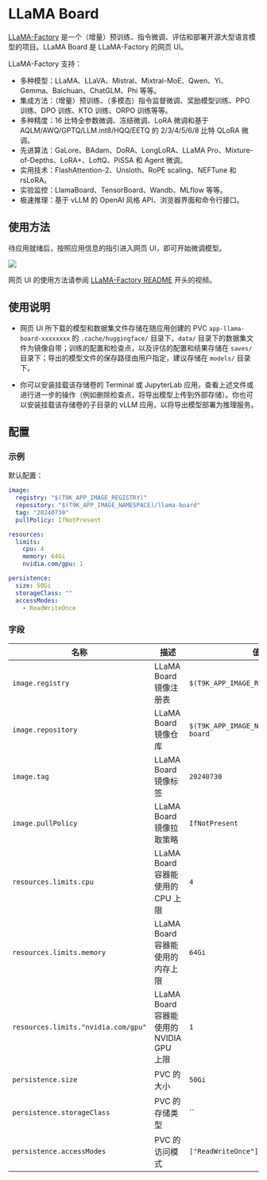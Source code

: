 # LLaMA Board

[LLaMA-Factory](https://github.com/hiyouga/LLaMA-Factory) 是一个（增量）预训练、指令微调、评估和部署开源大型语言模型的项目。LLaMA Board 是 LLaMA-Factory 的网页 UI。

LLaMA-Factory 支持：

* 多种模型：LLaMA、LLaVA、Mistral、Mixtral-MoE、Qwen、Yi、Gemma、Baichuan、ChatGLM、Phi 等等。
* 集成方法：（增量）预训练、（多模态）指令监督微调、奖励模型训练、PPO 训练、DPO 训练、KTO 训练、ORPO 训练等等。
* 多种精度：16 比特全参数微调、冻结微调、LoRA 微调和基于 AQLM/AWQ/GPTQ/LLM.int8/HQQ/EETQ 的 2/3/4/5/6/8 比特 QLoRA 微调。
* 先进算法：GaLore、BAdam、DoRA、LongLoRA、LLaMA Pro、Mixture-of-Depths、LoRA+、LoftQ、PiSSA 和 Agent 微调。
* 实用技术：FlashAttention-2、Unsloth、RoPE scaling、NEFTune 和 rsLoRA。
* 实验监控：LlamaBoard、TensorBoard、Wandb、MLflow 等等。
* 极速推理：基于 vLLM 的 OpenAI 风格 API、浏览器界面和命令行接口。

## 使用方法

待应用就绪后，按照应用信息的指引进入网页 UI，即可开始微调模型。

![](https://s2.loli.net/2024/07/31/ahQPJViry2D7cXf.png)

网页 UI 的使用方法请参阅 [LLaMA-Factory README](https://github.com/hiyouga/LLaMA-Factory/blob/main/README_zh.md) 开头的视频。

## 使用说明

* 网页 UI 所下载的模型和数据集文件存储在随应用创建的 PVC `app-llama-board-xxxxxxxx` 的 `.cache/huggingface/` 目录下，`data/` 目录下的数据集文件为镜像自带；训练的配置和检查点，以及评估的配置和结果存储在 `saves/` 目录下；导出的模型文件的保存路径由用户指定，建议存储在 `models/` 目录下。

* 你可以安装挂载该存储卷的 Terminal 或 JupyterLab 应用，查看上述文件或进行进一步的操作（例如删除检查点，将导出模型上传到外部存储）。你也可以安装挂载该存储卷的子目录的 vLLM 应用，以将导出模型部署为推理服务。

## 配置

### 示例

默认配置：

```yaml
image:
  registry: "$(T9K_APP_IMAGE_REGISTRY)"
  repository: "$(T9K_APP_IMAGE_NAMESPACE)/llama-board"
  tag: "20240730"
  pullPolicy: IfNotPresent

resources:
  limits:
    cpu: 4
    memory: 64Gi
    nvidia.com/gpu: 1

persistence:
  size: 50Gi
  storageClass: ""
  accessModes:
    - ReadWriteOnce
```

### 字段

| 名称                                | 描述                                     | 值                                       |
| ----------------------------------- | ---------------------------------------- | ---------------------------------------- |
| `image.registry`                    | LLaMA Board 镜像注册表                   | `$(T9K_APP_IMAGE_REGISTRY)`              |
| `image.repository`                  | LLaMA Board 镜像仓库                     | `$(T9K_APP_IMAGE_NAMESPACE)/llama-board` |
| `image.tag`                         | LLaMA Board 镜像标签                     | `20240730`                               |
| `image.pullPolicy`                  | LLaMA Board 镜像拉取策略                 | `IfNotPresent`                           |
| `resources.limits.cpu`              | LLaMA Board 容器能使用的 CPU 上限        | `4`                                      |
| `resources.limits.memory`           | LLaMA Board 容器能使用的内存上限         | `64Gi`                                   |
| `resources.limits."nvidia.com/gpu"` | LLaMA Board 容器能使用的 NVIDIA GPU 上限 | `1`                                      |
| `persistence.size`                  | PVC 的大小                               | `50Gi`                                   |
| `persistence.storageClass`          | PVC 的存储类型                           | ``                                       |
| `persistence.accessModes`           | PVC 的访问模式                           | `["ReadWriteOnce"]`                      |
